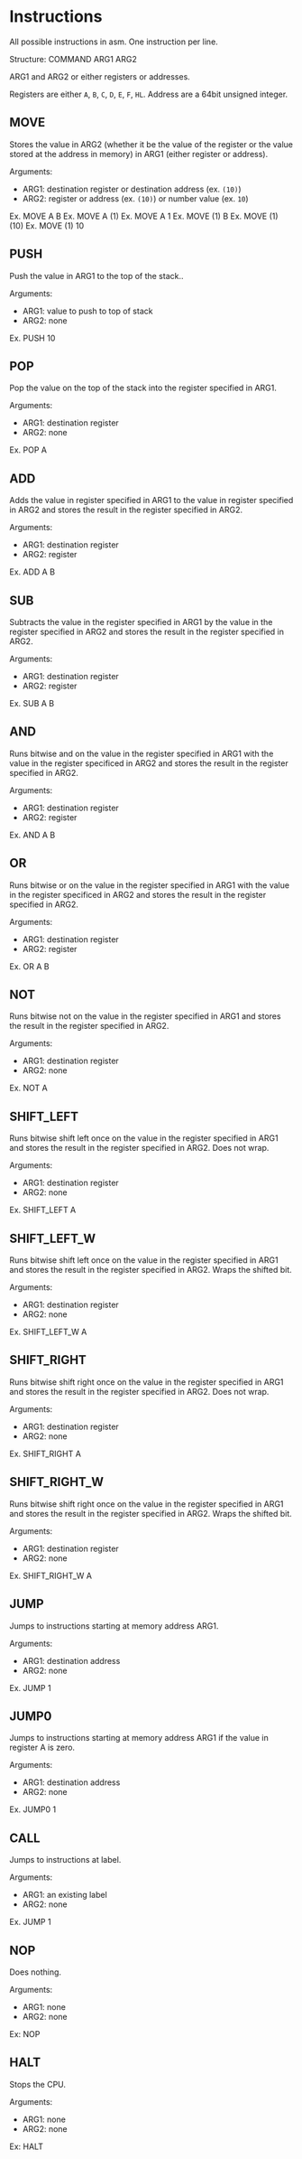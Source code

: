 # Instructions

All possible instructions in asm. One instruction per line.

Structure: COMMAND ARG1 ARG2

ARG1 and ARG2 or either registers or addresses.

Registers are either `A`, `B`, `C`, `D`, `E`, `F`, `HL`.
Address are a 64bit unsigned integer.

## MOVE

Stores the value in ARG2 (whether it be the value of the register or the value stored at the address in memory) in ARG1 (either register or address).

Arguments:

- ARG1: destination register or destination address (ex. `(10)`)
- ARG2: register or address (ex. `(10)`) or number value (ex. `10`)

Ex. MOVE A B
Ex. MOVE A (1)
Ex. MOVE A 1
Ex. MOVE (1) B
Ex. MOVE (1) (10)
Ex. MOVE (1) 10

## PUSH

Push the value in ARG1 to the top of the stack..

Arguments:

- ARG1: value to push to top of stack
- ARG2: none

Ex. PUSH 10

## POP

Pop the value on the top of the stack into the register specified in ARG1.

Arguments:

- ARG1: destination register
- ARG2: none

Ex. POP A

## ADD

Adds the value in register specified in ARG1 to the value in register specified in ARG2 and stores the result in the register specified in ARG2.

Arguments:

- ARG1: destination register
- ARG2: register

Ex. ADD A B

## SUB

Subtracts the value in the register specified in ARG1 by the value in the register specified in ARG2 and stores the result in the register specified in ARG2.

Arguments:

- ARG1: destination register
- ARG2: register

Ex. SUB A B

## AND

Runs bitwise and on the value in the register specified in ARG1 with the value in the register specificed in ARG2 and stores the result in the register specified in ARG2.

Arguments:

- ARG1: destination register
- ARG2: register

Ex. AND A B

## OR

Runs bitwise or on the value in the register specified in ARG1 with the value in the register specificed in ARG2 and stores the result in the register specified in ARG2.

Arguments:

- ARG1: destination register
- ARG2: register

Ex. OR A B

## NOT

Runs bitwise not on the value in the register specified in ARG1 and stores the result in the register specified in ARG2.

Arguments:

- ARG1: destination register
- ARG2: none

Ex. NOT A

## SHIFT_LEFT

Runs bitwise shift left once on the value in the register specified in ARG1 and stores the result in the register specified in ARG2. Does not wrap.

Arguments:

- ARG1: destination register
- ARG2: none

Ex. SHIFT_LEFT A

## SHIFT_LEFT_W

Runs bitwise shift left once on the value in the register specified in ARG1 and stores the result in the register specified in ARG2. Wraps the shifted bit.

Arguments:

- ARG1: destination register
- ARG2: none

Ex. SHIFT_LEFT_W A

## SHIFT_RIGHT

Runs bitwise shift right once on the value in the register specified in ARG1 and stores the result in the register specified in ARG2. Does not wrap.

Arguments:

- ARG1: destination register
- ARG2: none

Ex. SHIFT_RIGHT A

## SHIFT_RIGHT_W

Runs bitwise shift right once on the value in the register specified in ARG1 and stores the result in the register specified in ARG2. Wraps the shifted bit.

Arguments:

- ARG1: destination register
- ARG2: none

Ex. SHIFT_RIGHT_W A

## JUMP

Jumps to instructions starting at memory address ARG1.

Arguments:

- ARG1: destination address
- ARG2: none

Ex. JUMP 1

## JUMP0

Jumps to instructions starting at memory address ARG1 if the value in register A is zero.

Arguments:

- ARG1: destination address
- ARG2: none

Ex. JUMP0 1

## CALL

Jumps to instructions at label.

Arguments:

- ARG1: an existing label
- ARG2: none

Ex. JUMP 1

## NOP

Does nothing.

Arguments:

- ARG1: none
- ARG2: none

Ex: NOP

## HALT

Stops the CPU.

Arguments:

- ARG1: none
- ARG2: none

Ex: HALT
